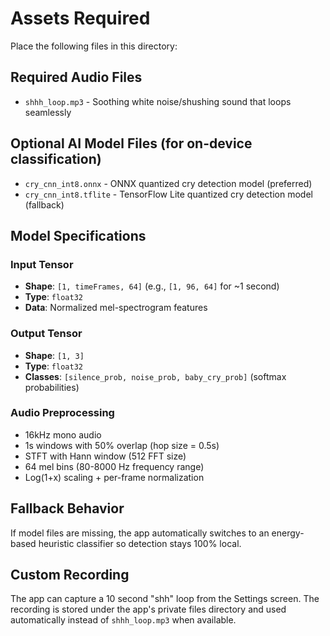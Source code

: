 # Assets Required

Place the following files in this directory:

## Required Audio Files
- `shhh_loop.mp3` - Soothing white noise/shushing sound that loops seamlessly

## Optional AI Model Files (for on-device classification)
- `cry_cnn_int8.onnx` - ONNX quantized cry detection model (preferred)
- `cry_cnn_int8.tflite` - TensorFlow Lite quantized cry detection model (fallback)

## Model Specifications

### Input Tensor
- **Shape**: `[1, timeFrames, 64]` (e.g., `[1, 96, 64]` for ~1 second)
- **Type**: `float32`
- **Data**: Normalized mel-spectrogram features

### Output Tensor
- **Shape**: `[1, 3]`
- **Type**: `float32`
- **Classes**: `[silence_prob, noise_prob, baby_cry_prob]` (softmax probabilities)

### Audio Preprocessing
- 16kHz mono audio
- 1s windows with 50% overlap (hop size = 0.5s)
- STFT with Hann window (512 FFT size)
- 64 mel bins (80-8000 Hz frequency range)
- Log(1+x) scaling + per-frame normalization

## Fallback Behavior

If model files are missing, the app automatically switches to an energy-based heuristic classifier so detection stays 100% local.

## Custom Recording

The app can capture a 10 second "shh" loop from the Settings screen. The recording is stored under the app's private files directory and used automatically instead of `shhh_loop.mp3` when available.
